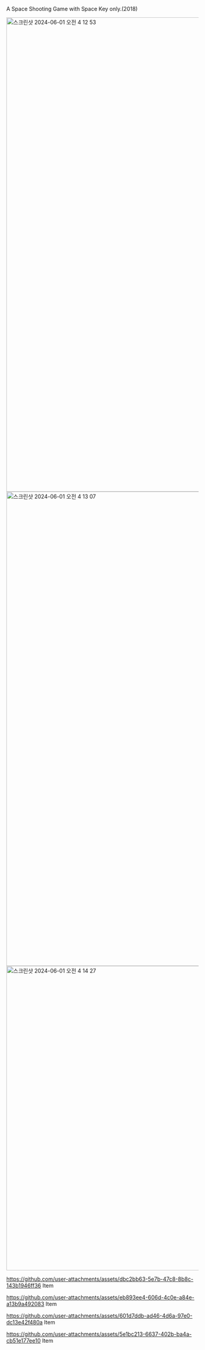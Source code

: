 A Space Shooting Game with Space Key only.(2018)


<img width="1240" alt="스크린샷 2024-06-01 오전 4 12 53" src="https://github.com/hyunhochan/SpaceShooter_C/assets/39771617/381a1f3d-710f-4aaf-8d04-1689f5c7beac">

<img width="1240" alt="스크린샷 2024-06-01 오전 4 13 07" src="https://github.com/hyunhochan/SpaceShooter_C/assets/39771617/9dd3d8e4-cb17-4082-ba71-406301053fcc">

<img width="796" alt="스크린샷 2024-06-01 오전 4 14 27" src="https://github.com/hyunhochan/SpaceShooter_C/assets/39771617/afdd5eb2-2652-4381-80bd-4bb7458bb78a">




https://github.com/user-attachments/assets/dbc2bb63-5e7b-47c8-8b8c-143b1946ff36
Item<Blue>

https://github.com/user-attachments/assets/eb893ee4-606d-4c0e-a84e-a13b9a492083
Item<Green>

https://github.com/user-attachments/assets/601d7ddb-ad46-4d6a-97e0-dc13e42f480a
Item<White>

https://github.com/user-attachments/assets/5e1bc213-6637-402b-ba4a-cb51e177ee10
Item<Yellow>

